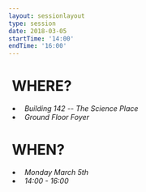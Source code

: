 ```yaml
---
layout: sessionlayout
type: session
date: 2018-03-05
startTime: '14:00'
endTime: '16:00'
---
```


&nbsp;WHERE?
============
- &nbsp;&nbsp;*Building 142 -- The Science Place*
- &nbsp;&nbsp;*Ground Floor Foyer*

&nbsp;WHEN?
===========

- &nbsp;&nbsp;*Monday March 5th* 
- &nbsp;&nbsp;*14:00 - 16:00*
